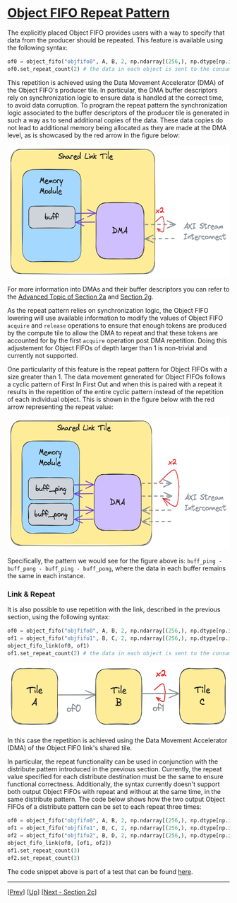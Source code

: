 <!---//===- README.md ---------------------------------------*- Markdown -*-===//
//
// This file is licensed under the Apache License v2.0 with LLVM Exceptions.
// See https://llvm.org/LICENSE.txt for license information.
// SPDX-License-Identifier: Apache-2.0 WITH LLVM-exception
//
// Copyright (C) 2024, Advanced Micro Devices, Inc.
// 
//===----------------------------------------------------------------------===//-->

# <ins>Object FIFO Repeat Pattern</ins>

The explicitly placed Object FIFO provides users with a way to specify that data from the producer should be repeated. This feature is available using the following syntax:
```python
of0 = object_fifo("objfifo0", A, B, 2, np.ndarray[(256,), np.dtype[np.int32]])
of0.set_repeat_count(2) # the data in each object is sent to the consumer C twice
```

This repetition is achieved using the Data Movement Accelerator (DMA) of the Object FIFO's producer tile. In particular, the DMA buffer descriptors rely on synchronization logic to ensure data is handled at the correct time, to avoid data corruption. To program the repeat pattern the synchronization logic associated to the buffer descriptors of the producer tile is generated in such a way as to send additional copies of the data. These data copies do not lead to additional memory being allocated as they are made at the DMA level, as is showcased by the red arrow in the figure below:

<img src="./../../../assets/RepeatSharedTile.png" height="300">

For more information into DMAs and their buffer descriptors you can refer to the [Advanced Topic of Section 2a](../../section-2a/README.md#advanced-topic-data-movement-accelerators) and [Section 2g](../../section-2g/).

As the repeat pattern relies on synchronization logic, the Object FIFO lowering will use available information to modify the values of Object FIFO ```acquire``` and ```release``` operations to ensure that enough tokens are produced by the compute tile to allow the DMA to repeat and that these tokens are accounted for by the first ```acquire``` operation post DMA repetition. Doing this adjustement for Object FIFOs of depth larger than 1 is non-trivial and currently not supported.

One particularity of this feature is the repeat pattern for Object FIFOs with a size greater than 1. The data movement generated for Object FIFOs follows a cyclic pattern of First In First Out and when this is paired with a repeat it results in the repetition of the entire cyclic pattern instead of the repetition of each individual object. This is shown in the figure below with the red arrow representing the repeat value:

<img src="./../../../assets/RepeatSharedTile_2.png" height="300">

Specifically, the pattern we would see for the figure above is: `buff_ping - buff_pong - buff_ping - buff_pong`, where the data in each buffer remains the same in each instance.

### Link & Repeat

It is also possible to use repetition with the link, described in the previous section, using the following syntax:
```python
of0 = object_fifo("objfifo0", A, B, 2, np.ndarray[(256,), np.dtype[np.int32]])
of1 = object_fifo("objfifo1", B, C, 2, np.ndarray[(256,), np.dtype[np.int32]])
object_fifo_link(of0, of1)
of1.set_repeat_count(2) # the data in each object is sent to the consumer C twice
```

<img src="./../../../assets/Repeat.png" height="150">

In this case the repetition is achieved using the Data Movement Accelerator (DMA) of the Object FIFO link's shared tile.

In particular, the repeat functionality can be used in conjunction with the distribute pattern introduced in the previous section. Currently, the repeat value specified for each distribute destination must be the same to ensure functional correctness. Additionally, the syntax currently doesn't support both output Object FIFOs with repeat and without at the same time, in the same distribute pattern. The code below shows how the two output Object FIFOs of a distribute pattern can be set to each repeat three times:
```python
of0 = object_fifo("objfifo0", A, B, 2, np.ndarray[(256,), np.dtype[np.int32]])
of1 = object_fifo("objfifo1", B, C, 2, np.ndarray[(256,), np.dtype[np.int32]])
of2 = object_fifo("objfifo2", B, D, 2, np.ndarray[(256,), np.dtype[np.int32]])
object_fifo_link(of0, [of1, of2])
of1.set_repeat_count(3)
of2.set_repeat_count(3)
```
The code snippet above is part of a test that can be found [here](../../../../test/npu-xrt/objectfifo_repeat/distribute_repeat/).

-----
[[Prev](../03_Implicit_Copy/)] [[Up](..)] [[Next - Section 2c](../../section-2c/)]
